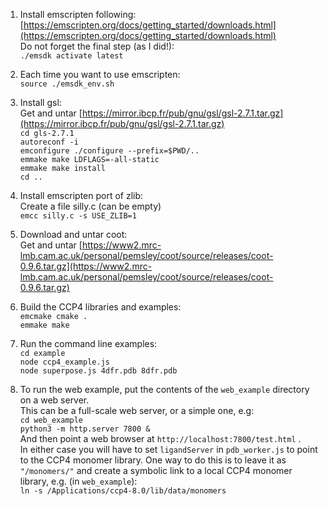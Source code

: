 1. Install emscripten following:  
[https://emscripten.org/docs/getting_started/downloads.html](https://emscripten.org/docs/getting_started/downloads.html)  
Do not forget the final step (as I did!):  
`./emsdk activate latest`

2. Each time you want to use emscripten:  
`source ./emsdk_env.sh`

3. Install gsl:  
Get and untar [https://mirror.ibcp.fr/pub/gnu/gsl/gsl-2.7.1.tar.gz](https://mirror.ibcp.fr/pub/gnu/gsl/gsl-2.7.1.tar.gz)  
`cd gls-2.7.1`  
`autoreconf -i`  
`emconfigure ./configure --prefix=$PWD/..`  
`emmake make LDFLAGS=-all-static`  
`emmake make install`  
`cd ..`

4. Install emscripten port of zlib:  
Create a file silly.c (can be empty)  
`emcc silly.c -s USE_ZLIB=1`

5. Download and untar coot:  
Get and untar [https://www2.mrc-lmb.cam.ac.uk/personal/pemsley/coot/source/releases/coot-0.9.6.tar.gz](https://www2.mrc-lmb.cam.ac.uk/personal/pemsley/coot/source/releases/coot-0.9.6.tar.gz)

6. Build the CCP4 libraries and examples:  
`emcmake cmake .`  
`emmake make`

7. Run the command line examples:  
`cd example`  
`node ccp4_example.js`  
`node superpose.js 4dfr.pdb 8dfr.pdb`

8. To run the web example, put the contents of the `web_example` directory on a web server.  
This can be a full-scale web server, or a simple one, e.g:  
`cd web_example`  
`python3 -m http.server 7800 &`  
And then point a web browser at `http://localhost:7800/test.html` .  
In either case you will have to set `ligandServer` in `pdb_worker.js` to point to the CCP4 monomer library. One way to do this is to leave it as `"/monomers/"` and create a symbolic link to a local CCP4 monomer library, e.g. (in `web_example`):  
`ln -s /Applications/ccp4-8.0/lib/data/monomers`
